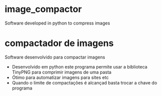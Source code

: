 # image_compactor
 Software developed in python to compress images
# compactador de imagens
Software desenvolvido para compactar imagens 

- Desenvolvido em python este programa permite usar a biblioteca TinyPNG para comprimir imagens de uma pasta
- Ótimo para automatizar imagens para sites etc
- Quando o limite de compactações é alcançad basta trocar a chave do programa
  
